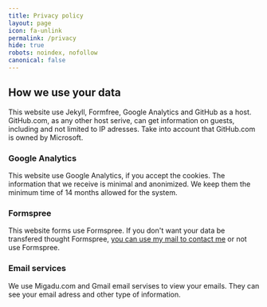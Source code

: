 ```yaml
---
title: Privacy policy
layout: page
icon: fa-unlink
permalink: /privacy
hide: true
robots: noindex, nofollow
canonical: false
---
```


## How we use your data

This website use Jekyll, Formfree, Google Analytics and GitHub as a host.
GitHub.com, as any other host serive, can get information on guests, including and not limited to IP adresses. Take into account that GitHub.com is owned by Microsoft.

### Google Analytics
This website use Google Analytics, if you accept the cookies. The information that we receive is minimal and anonimized. We keep them the minimum time of 14 months allowed for the system.

### Formspree
This website forms use Formspree. If you don't want your data be transfered thought Formspree, [you can use my mail to contact me](mailto:info@espazioa.eu) or not use Formspree.

### Email services
We use Migadu.com and Gmail email servises to view your emails. They can see your email adress and other type of information.

